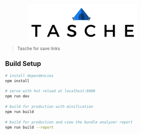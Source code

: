 <p align="center">
  <br>
  <img src="static/images/typelogo.png" alt="Tasche">
</p>

> Tasche for save links

## Build Setup

``` bash
# install dependencies
npm install

# serve with hot reload at localhost:8080
npm run dev

# build for production with minification
npm run build

# build for production and view the bundle analyzer report
npm run build --report
```
